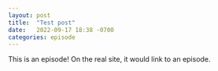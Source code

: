 ```yaml
---
layout: post
title:  "Test post"
date:   2022-09-17 18:38 -0700
categories: episode
---
```


This is an episode! On the real site, it would link to an episode.

